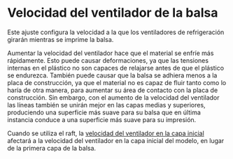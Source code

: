 Velocidad del ventilador de la balsa
====
Este ajuste configura la velocidad a la que los ventiladores de refrigeración girarán mientras se imprime la balsa.

Aumentar la velocidad del ventilador hace que el material se enfríe más rápidamente. Esto puede causar deformaciones, ya que las tensiones internas en el plástico no son capaces de relajarse antes de que el plástico se endurezca. También puede causar que la balsa se adhiera menos a la placa de construcción, ya que el material no es capaz de fluir tanto como lo haría de otra manera, para aumentar su área de contacto con la placa de construcción. Sin embargo, con el aumento de la velocidad del ventilador las líneas también se unirán mejor en las capas medias y superiores, produciendo una superficie más suave para su balsa que en última instancia conduce a una superficie más suave para su impresión.

Cuando se utiliza el raft, la [velocidad del ventilador en la capa inicial](../cooling/cool_fan_speed_0.md) afectará a la velocidad del ventilador en la capa inicial del modelo, en lugar de la primera capa de la balsa.